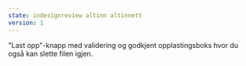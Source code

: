```yaml
---
state: indesignreview altinn altinnett
version: 1
---
```


"Last opp"-knapp med validering og godkjent opplastingsboks hvor du også kan slette filen igjen.
